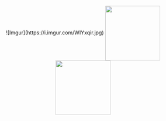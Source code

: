 <p align="center">
  ![Imgur](https://i.imgur.com/WIYxqir.jpg)

  <img align="center" height="150px" src="https://github-readme-stats.vercel.app/api/top-langs/?username=xavierdefontaine&layout=compact&theme=radical" />
  <img align="center" height="150px"  src="https://github-readme-stats.vercel.app/api?username=xavierdefontaine&show_icons=true&theme=radical&&hide=contribs&count_private=true" />
<p>
